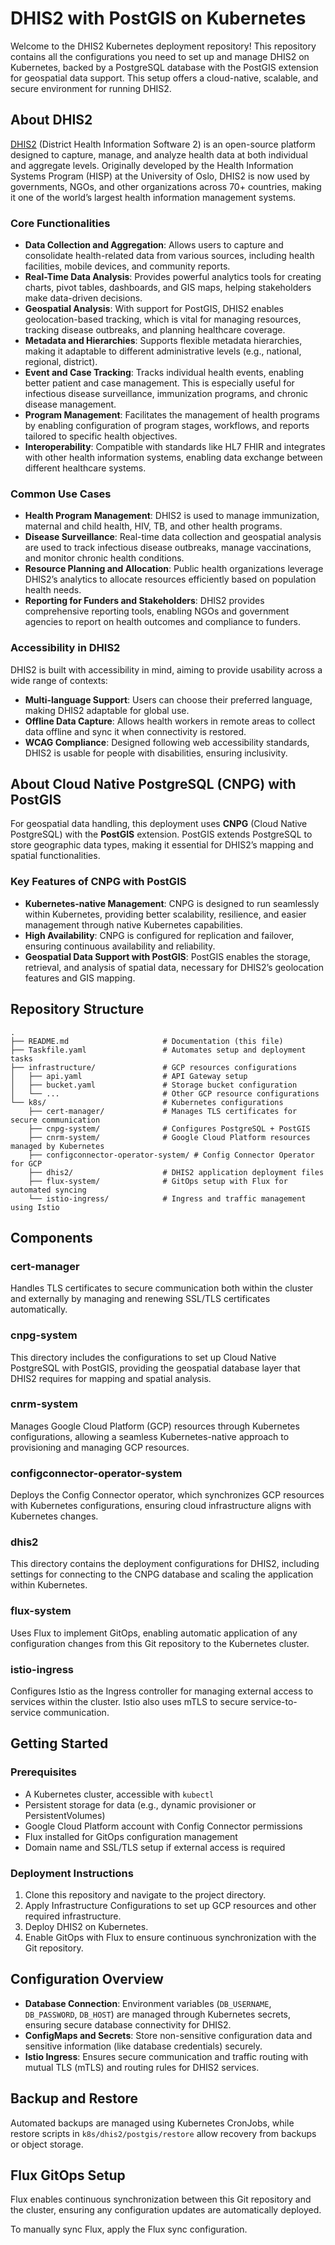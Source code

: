 # DHIS2 with PostGIS on Kubernetes

Welcome to the DHIS2 Kubernetes deployment repository! This repository contains all the configurations you need to set up and manage DHIS2 on Kubernetes, backed by a PostgreSQL database with the PostGIS extension for geospatial data support. This setup offers a cloud-native, scalable, and secure environment for running DHIS2.

## About DHIS2

[DHIS2](https://dhis2.org) (District Health Information Software 2) is an open-source platform designed to capture, manage, and analyze health data at both individual and aggregate levels. Originally developed by the Health Information Systems Program (HISP) at the University of Oslo, DHIS2 is now used by governments, NGOs, and other organizations across 70+ countries, making it one of the world’s largest health information management systems.

### Core Functionalities

- **Data Collection and Aggregation**: Allows users to capture and consolidate health-related data from various sources, including health facilities, mobile devices, and community reports.
- **Real-Time Data Analysis**: Provides powerful analytics tools for creating charts, pivot tables, dashboards, and GIS maps, helping stakeholders make data-driven decisions.
- **Geospatial Analysis**: With support for PostGIS, DHIS2 enables geolocation-based tracking, which is vital for managing resources, tracking disease outbreaks, and planning healthcare coverage.
- **Metadata and Hierarchies**: Supports flexible metadata hierarchies, making it adaptable to different administrative levels (e.g., national, regional, district).
- **Event and Case Tracking**: Tracks individual health events, enabling better patient and case management. This is especially useful for infectious disease surveillance, immunization programs, and chronic disease management.
- **Program Management**: Facilitates the management of health programs by enabling configuration of program stages, workflows, and reports tailored to specific health objectives.
- **Interoperability**: Compatible with standards like HL7 FHIR and integrates with other health information systems, enabling data exchange between different healthcare systems.

### Common Use Cases

- **Health Program Management**: DHIS2 is used to manage immunization, maternal and child health, HIV, TB, and other health programs.
- **Disease Surveillance**: Real-time data collection and geospatial analysis are used to track infectious disease outbreaks, manage vaccinations, and monitor chronic health conditions.
- **Resource Planning and Allocation**: Public health organizations leverage DHIS2’s analytics to allocate resources efficiently based on population health needs.
- **Reporting for Funders and Stakeholders**: DHIS2 provides comprehensive reporting tools, enabling NGOs and government agencies to report on health outcomes and compliance to funders.

### Accessibility in DHIS2

DHIS2 is built with accessibility in mind, aiming to provide usability across a wide range of contexts:
- **Multi-language Support**: Users can choose their preferred language, making DHIS2 adaptable for global use.
- **Offline Data Capture**: Allows health workers in remote areas to collect data offline and sync it when connectivity is restored.
- **WCAG Compliance**: Designed following web accessibility standards, DHIS2 is usable for people with disabilities, ensuring inclusivity.

## About Cloud Native PostgreSQL (CNPG) with PostGIS

For geospatial data handling, this deployment uses **CNPG** (Cloud Native PostgreSQL) with the **PostGIS** extension. PostGIS extends PostgreSQL to store geographic data types, making it essential for DHIS2’s mapping and spatial functionalities.

### Key Features of CNPG with PostGIS

- **Kubernetes-native Management**: CNPG is designed to run seamlessly within Kubernetes, providing better scalability, resilience, and easier management through native Kubernetes capabilities.
- **High Availability**: CNPG is configured for replication and failover, ensuring continuous availability and reliability.
- **Geospatial Data Support with PostGIS**: PostGIS enables the storage, retrieval, and analysis of spatial data, necessary for DHIS2’s geolocation features and GIS mapping.

## Repository Structure

```plaintext
.
├── README.md                     # Documentation (this file)
├── Taskfile.yaml                 # Automates setup and deployment tasks
├── infrastructure/               # GCP resources configurations
│   ├── api.yaml                  # API Gateway setup
│   ├── bucket.yaml               # Storage bucket configuration
│   └── ...                       # Other GCP resource configurations
└── k8s/                          # Kubernetes configurations
    ├── cert-manager/             # Manages TLS certificates for secure communication
    ├── cnpg-system/              # Configures PostgreSQL + PostGIS
    ├── cnrm-system/              # Google Cloud Platform resources managed by Kubernetes
    ├── configconnector-operator-system/ # Config Connector Operator for GCP
    ├── dhis2/                    # DHIS2 application deployment files
    ├── flux-system/              # GitOps setup with Flux for automated syncing
    └── istio-ingress/            # Ingress and traffic management using Istio
```
## Components

### cert-manager
Handles TLS certificates to secure communication both within the cluster and externally by managing and renewing SSL/TLS certificates automatically.

### cnpg-system
This directory includes the configurations to set up Cloud Native PostgreSQL with PostGIS, providing the geospatial database layer that DHIS2 requires for mapping and spatial analysis.

### cnrm-system
Manages Google Cloud Platform (GCP) resources through Kubernetes configurations, allowing a seamless Kubernetes-native approach to provisioning and managing GCP resources.

### configconnector-operator-system
Deploys the Config Connector operator, which synchronizes GCP resources with Kubernetes configurations, ensuring cloud infrastructure aligns with Kubernetes changes.

### dhis2
This directory contains the deployment configurations for DHIS2, including settings for connecting to the CNPG database and scaling the application within Kubernetes.

### flux-system
Uses Flux to implement GitOps, enabling automatic application of any configuration changes from this Git repository to the Kubernetes cluster.

### istio-ingress
Configures Istio as the Ingress controller for managing external access to services within the cluster. Istio also uses mTLS to secure service-to-service communication.

## Getting Started

### Prerequisites

- A Kubernetes cluster, accessible with `kubectl`
- Persistent storage for data (e.g., dynamic provisioner or PersistentVolumes)
- Google Cloud Platform account with Config Connector permissions
- Flux installed for GitOps configuration management
- Domain name and SSL/TLS setup if external access is required

### Deployment Instructions

1. Clone this repository and navigate to the project directory.
2. Apply Infrastructure Configurations to set up GCP resources and other required infrastructure.
3. Deploy DHIS2 on Kubernetes.
4. Enable GitOps with Flux to ensure continuous synchronization with the Git repository.

## Configuration Overview

- **Database Connection**: Environment variables (`DB_USERNAME`, `DB_PASSWORD`, `DB_HOST`) are managed through Kubernetes secrets, ensuring secure database connectivity for DHIS2.
- **ConfigMaps and Secrets**: Store non-sensitive configuration data and sensitive information (like database credentials) securely.
- **Istio Ingress**: Ensures secure communication and traffic routing with mutual TLS (mTLS) and routing rules for DHIS2 services.

## Backup and Restore

Automated backups are managed using Kubernetes CronJobs, while restore scripts in `k8s/dhis2/postgis/restore` allow recovery from backups or object storage.

## Flux GitOps Setup

Flux enables continuous synchronization between this Git repository and the cluster, ensuring any configuration updates are automatically deployed.

To manually sync Flux, apply the Flux sync configuration.
